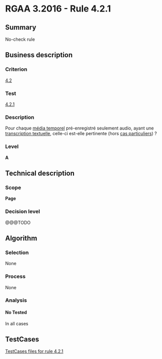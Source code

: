 # RGAA 3.2016 - Rule 4.2.1

## Summary
No-check rule


## Business description

### Criterion
[4.2](http://references.modernisation.gouv.fr/rgaa-accessibilite/2016/criteres.html#crit-4-2)

### Test
[4.2.1](http://references.modernisation.gouv.fr/rgaa-accessibilite/2016/criteres.html#test-4-2-1)

### Description
<div lang="fr">Pour chaque <a href="http://references.modernisation.gouv.fr/rgaa-accessibilite/2016/glossaire.html#mdia-temporel-type-son-vido-et-synchronis">m&#xE9;dia temporel</a> pr&#xE9;-enregistr&#xE9; seulement audio, ayant une <a href="http://references.modernisation.gouv.fr/rgaa-accessibilite/2016/glossaire.html#transcription-textuelle-media-temporel">transcription textuelle</a>, celle-ci est-elle pertinente (hors <a href="http://references.modernisation.gouv.fr/rgaa-accessibilite/2016/cas-particuliers.html#cp-4-1,4-2,4-3,4-5,4-7,4-9,4-11,4-13" title="Cas particuliers pour le crit&#xE8;re 4.2">cas particuliers</a>)&nbsp;?</div>

### Level
**A**


## Technical description

### Scope
**Page**

### Decision level
@@@TODO


## Algorithm

### Selection
None

### Process
None

### Analysis

#### No Tested
In all cases


##  TestCases

[TestCases files for rule 4.2.1](https://github.com/Asqatasun/Asqatasun/tree/develop/rules/rules-rgaa3.2016/src/test/resources/testcases/rgaa32016/Rgaa32016Rule040201/)


